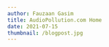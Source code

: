 ```yaml
---
author: Fauzaan Gasim
title: AudioPollution.com Home
date: 2021-07-15
thumbnail: /blogpost.jpg
---
```

